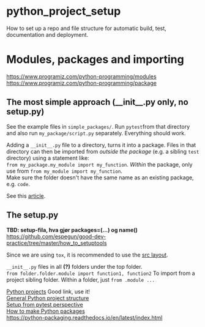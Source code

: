 # python_project_setup
How to set up a repo and file structure for automatic build, test, documentation and deployment.

# Modules, packages and importing

https://www.programiz.com/python-programming/modules
https://www.programiz.com/python-programming/package


## The most simple approach (\_\_init\_\_.py only, no setup.py)
See the example files in `simple_packages/`. Run `pytest`from that directory and also run `my_package/script.py` separately. Everything should work.  

Adding a `__init__.py` file to a directory, turns it into a package. Files in that directory can then be imported from *outside the package* (e.g. a sibling `test` directory) using a statement like:  
`from my_package.my_module import my_function`. 
*Within* the package, only use from `from my_module import my_function`.  
Make sure the folder doesn't have the same name as an existing package, e.g. `code`.  

See this [article](https://codeburst.io/creating-local-python-packages-with-init-py-aa19f1e9e80f).  

## The setup.py

**TBD: setup-fila, hva gjør packages=(...) og name()**
https://github.com/espegun/good-dev-practice/tree/master/how_to_setuptools


Since we are using `tox`, it is recommended to use the [src layout](https://blog.ionelmc.ro/2014/05/25/python-packaging/#the-structure).  


`__init__.py` files in all **(?)** folders under the top folder.  
`from folder.folder.module import function1, function2` To import from a project sibling folder. Within a folder, just `from .module ...`  

[Python projects](https://docs.python-guide.org/writing/structure/) Good link, use it!  
[General Python project structure](https://github.com/yngvem/python-project-structure)  
[Setup from pytest perspective](https://docs.pytest.org/en/stable/goodpractices.html)  
[How to make Python packages](https://link.medium.com/NvGP2II99eb)  
https://python-packaging.readthedocs.io/en/latest/index.html  
